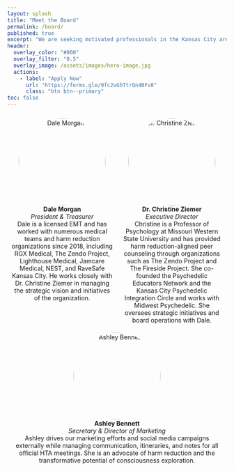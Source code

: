 ```yaml
---
layout: splash
title: "Meet the Board"
permalink: /board/
published: true
excerpt: "We are seeking motivated professionals in the Kansas City area to join our Board of Directors. We especially welcome candidates with expertise in community activism, medicine, psychotherapy, social work, or experience as a Treasurer."
header:
  overlay_color: "#000"
  overlay_filter: "0.5"
  overlay_image: /assets/images/hero-image.jpg
  actions:
    - label: "Apply Now"
      url: "https://forms.gle/9fc2vGhTtrQn4BFv8"
      class: "btn btn--primary"
toc: false
---
```


<div style="display: flex; justify-content: space-between; flex-wrap: wrap;">
  <div style="flex: 1; text-align: center; margin: 10px;">
    <img src="{{ '/assets/images/dale-bio-2.jpeg' | relative_url }}" alt="Dale Morgan" style="width: 200px; height: 200px; object-fit: cover; border-radius: 50%;">
    <div style="text-align: center;">
      <strong>Dale Morgan</strong><br>
      <em>President & Treasurer</em><br>
      Dale is a licensed EMT and has worked with numerous medical teams and harm reduction organizations since 2018, including RGX Medical, The Zendo Project, Lighthouse Medical, Jamcare Medical, NEST, and RaveSafe Kansas City. He works closely with Dr. Christine Ziemer in managing the strategic vision and initiatives of the organization.
    </div>
  </div>
  <div style="flex: 1; text-align: center; margin: 10px;">
    <img src="{{ '/assets/images/christine-bio.jpg' | relative_url }}" alt="Dr. Christine Ziemer" style="width: 200px; height: 200px; object-fit: cover; border-radius: 50%;">
    <div style="text-align: center;">
      <strong>Dr. Christine Ziemer</strong><br>
      <em>Executive Director</em><br>
      Christine is a Professor of Psychology at Missouri Western State University and has provided harm reduction-aligned peer counseling through organizations such as The Zendo Project and The Fireside Project. She co-founded the Psychedelic Educators Network and the Kansas City Psychedelic Integration Circle and works with Midwest Psychedelic. She oversees strategic initiatives and board operations with Dale.
    </div>
  </div>
  <div style="flex: 1; text-align: center; margin: 10px;">
    <img src="{{ '/assets/images/ashley-bio.jpg' | relative_url }}" alt="Ashley Bennett" style="width: 200px; height: 200px; object-fit: cover; border-radius: 50%;">
    <div style="text-align: center;">
      <strong>Ashley Bennett</strong><br>
      <em>Secretary & Director of Marketing</em><br>
      Ashley drives our marketing efforts and social media campaigns externally while managing communication, itineraries, and notes for all official HTA meetings. She is an advocate of harm reduction and the transformative potential of consciousness exploration.
    </div>
  </div>
</div>
